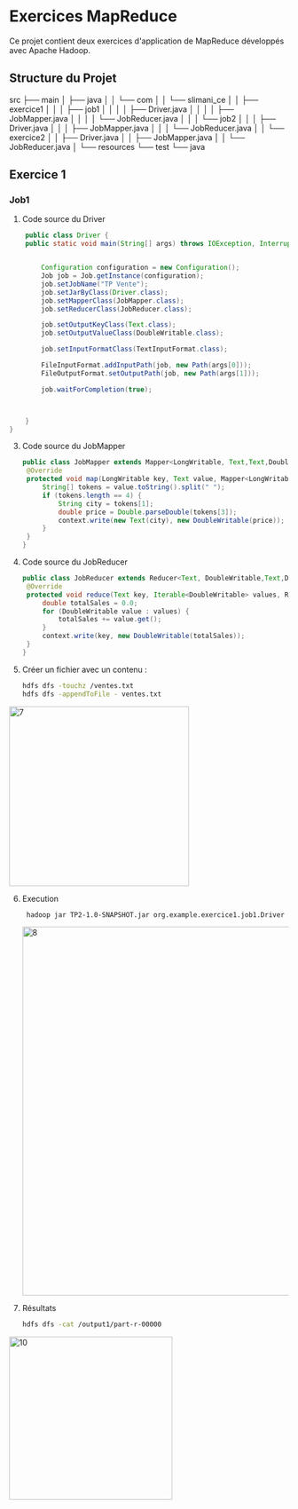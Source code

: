 # Exercices MapReduce

Ce projet contient deux exercices d'application de MapReduce développés avec Apache Hadoop.

## Structure du Projet
   src
├── main
│ ├── java
│ │ └── com
│ │ └── slimani_ce
│ │ ├── exercice1
│ │ │ ├── job1
│ │ │ │ ├── Driver.java
│ │ │ │ ├── JobMapper.java
│ │ │ │ └── JobReducer.java
│ │ │ └── job2
│ │ │ ├── Driver.java
│ │ │ ├── JobMapper.java
│ │ │ └── JobReducer.java
│ │ └── exercice2
│ │ ├── Driver.java
│ │ ├── JobMapper.java
│ │ └── JobReducer.java
│ └── resources
└── test
└── java

## Exercice 1 
### Job1

1. Code source du Driver
```java
    public class Driver {
    public static void main(String[] args) throws IOException, InterruptedException, ClassNotFoundException {


        Configuration configuration = new Configuration();
        Job job = Job.getInstance(configuration);
        job.setJobName("TP Vente");
        job.setJarByClass(Driver.class);
        job.setMapperClass(JobMapper.class);
        job.setReducerClass(JobReducer.class);

        job.setOutputKeyClass(Text.class);
        job.setOutputValueClass(DoubleWritable.class);

        job.setInputFormatClass(TextInputFormat.class);

        FileInputFormat.addInputPath(job, new Path(args[0]));
        FileOutputFormat.setOutputPath(job, new Path(args[1]));

        job.waitForCompletion(true);



    }
}
```
   
3. Code source du JobMapper
   ```java
   public class JobMapper extends Mapper<LongWritable, Text,Text,DoubleWritable> {
    @Override
    protected void map(LongWritable key, Text value, Mapper<LongWritable, Text, Text, DoubleWritable>.Context context) throws IOException, InterruptedException {
        String[] tokens = value.toString().split(" ");
        if (tokens.length == 4) {
            String city = tokens[1];
            double price = Double.parseDouble(tokens[3]);
            context.write(new Text(city), new DoubleWritable(price));
        }
    }
   }


4. Code source du JobReducer
   ```java
   public class JobReducer extends Reducer<Text, DoubleWritable,Text,DoubleWritable> {
    @Override
    protected void reduce(Text key, Iterable<DoubleWritable> values, Reducer<Text, DoubleWritable, Text, DoubleWritable>.Context context) throws IOException, InterruptedException {
        double totalSales = 0.0;
        for (DoubleWritable value : values) {
            totalSales += value.get();
        }
        context.write(key, new DoubleWritable(totalSales));
    }
   }

5. Créer un fichier avec un contenu :

   ```bash
   hdfs dfs -touchz /ventes.txt
   hdfs dfs -appendToFile - ventes.txt
   ```
<img width="324" alt="7" src="https://github.com/RachidaTanassat/TP-Big-Data/assets/85264433/e96eaf2e-b70e-4081-a43e-1d17a4d6ae64">



6. Execution
   ```bash
    hadoop jar TP2-1.0-SNAPSHOT.jar org.example.exercice1.job1.Driver /ventes.txt /output1
    ```
   <img width="665" alt="8" src="https://github.com/RachidaTanassat/TP-Big-Data/assets/85264433/c39b77ff-34aa-413a-910b-99ad27aa4609">

7. Résultats
   ```bash
   hdfs dfs -cat /output1/part-r-00000
   ```
<img width="294" alt="10" src="https://github.com/RachidaTanassat/TP-Big-Data/assets/85264433/00dd9050-6b38-4fd7-b156-1507d7446870">

   
